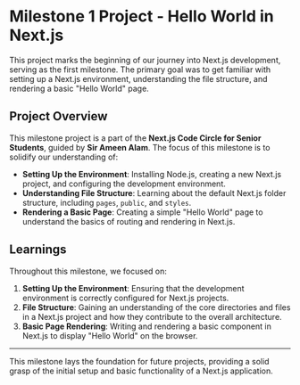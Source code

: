 # Milestone 1 Project - Hello World in Next.js

This project marks the beginning of our journey into Next.js development, serving as the first milestone. The primary goal was to get familiar with setting up a Next.js environment, understanding the file structure, and rendering a basic "Hello World" page.

## Project Overview

This milestone project is a part of the **Next.js Code Circle for Senior Students**, guided by **Sir Ameen Alam**. The focus of this milestone is to solidify our understanding of:

- **Setting Up the Environment**: Installing Node.js, creating a new Next.js project, and configuring the development environment.
- **Understanding File Structure**: Learning about the default Next.js folder structure, including `pages`, `public`, and `styles`.
- **Rendering a Basic Page**: Creating a simple "Hello World" page to understand the basics of routing and rendering in Next.js.

## Learnings

Throughout this milestone, we focused on:

1. **Setting Up the Environment**: Ensuring that the development environment is correctly configured for Next.js projects.
2. **File Structure**: Gaining an understanding of the core directories and files in a Next.js project and how they contribute to the overall architecture.
3. **Basic Page Rendering**: Writing and rendering a basic component in Next.js to display "Hello World" on the browser.

---

This milestone lays the foundation for future projects, providing a solid grasp of the initial setup and basic functionality of a Next.js application.
